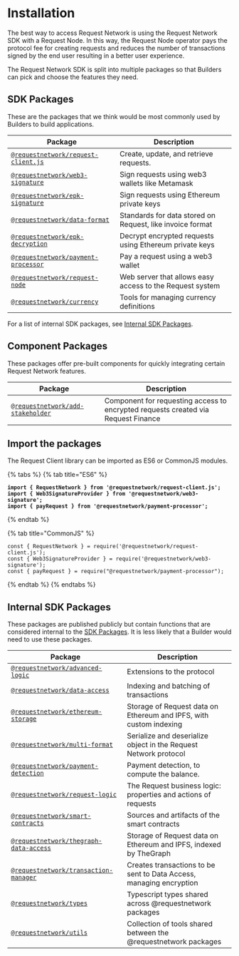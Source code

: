 # Installation

The best way to access Request Network is using the Request Network SDK with a Request Node. In this way, the Request Node operator pays the protocol fee for creating requests and reduces the number of transactions signed by the end user resulting in a better user experience.

The Request Network SDK is split into multiple packages so that Builders can pick and choose the features they need.

## SDK Packages

These are the packages that we think would be most commonly used by Builders to build applications.

<table data-full-width="true"><thead><tr><th>Package</th><th>Description</th></tr></thead><tbody><tr><td><a href="https://www.npmjs.com/package/@requestnetwork/request-client.js"><code>@requestnetwork/request-client.js</code></a></td><td>Create, update, and retrieve requests.</td></tr><tr><td><a href="https://www.npmjs.com/package/@requestnetwork/web3-signature"><code>@requestnetwork/web3-signature</code></a></td><td>Sign requests using web3 wallets like Metamask</td></tr><tr><td><a href="https://www.npmjs.com/package/@requestnetwork/epk-signature"><code>@requestnetwork/epk-signature</code></a></td><td>Sign requests using Ethereum private keys</td></tr><tr><td><a href="https://www.npmjs.com/package/@requestnetwork/data-format"><code>@requestnetwork/data-format</code></a></td><td>Standards for data stored on Request, like invoice format</td></tr><tr><td><a href="https://www.npmjs.com/package/@requestnetwork/epk-decryption"><code>@requestnetwork/epk-decryption</code></a></td><td>Decrypt encrypted requests using Ethereum private keys</td></tr><tr><td><a href="https://www.npmjs.com/package/@requestnetwork/payment-processor"><code>@requestnetwork/payment-processor</code></a></td><td>Pay a request using a web3 wallet</td></tr><tr><td><a href="https://www.npmjs.com/package/@requestnetwork/request-node"><code>@requestnetwork/request-node</code></a></td><td>Web server that allows easy access to the Request system</td></tr><tr><td><a href="https://www.npmjs.com/package/@requestnetwork/currency"><code>@requestnetwork/currency</code></a></td><td>Tools for managing currency definitions</td></tr></tbody></table>

For a list of internal SDK packages, see [Internal SDK Packages](request-network-client-introduction.md#internal-packages).

## Component Packages

These packages offer pre-built components for quickly integrating certain Request Network features.

<table data-full-width="true"><thead><tr><th>Package</th><th>Description</th></tr></thead><tbody><tr><td><a href="https://www.npmjs.com/package/@requestnetwork/add-stakeholder"><code>@requestnetwork/add-stakeholder</code></a></td><td>Component for requesting access to encrypted requests created via Request Finance</td></tr></tbody></table>

## Import the packages

The Request Client library can be imported as ES6 or CommonJS modules.

{% tabs %}
{% tab title="ES6" %}
<pre class="language-tsx"><code class="lang-tsx"><strong>import { RequestNetwork } from '@requestnetwork/request-client.js';
</strong><strong>import { Web3SignatureProvider } from '@requestnetwork/web3-signature';
</strong><strong>import { payRequest } from '@requestnetwork/payment-processor';
</strong></code></pre>
{% endtab %}

{% tab title="CommonJS" %}
```tsx
const { RequestNetwork } = require('@requestnetwork/request-client.js');
const { Web3SignatureProvider } = require('@requestnetwork/web3-signature');
const { payRequest } = require("@requestnetwork/payment-processor");
```
{% endtab %}
{% endtabs %}

## Internal SDK Packages

These packages are published publicly but contain functions that are considered internal to the [SDK Packages](installation.md#sdk-packages). It is less likely that a Builder would need to use these packages.

<table data-full-width="true"><thead><tr><th>Package</th><th>Description</th></tr></thead><tbody><tr><td><a href="https://www.npmjs.com/package/@requestnetwork/advanced-logic"><code>@requestnetwork/advanced-logic</code></a></td><td>Extensions to the protocol</td></tr><tr><td><a href="https://www.npmjs.com/package/@requestnetwork/data-access"><code>@requestnetwork/data-access</code></a></td><td>Indexing and batching of transactions</td></tr><tr><td><a href="https://www.npmjs.com/package/@requestnetwork/ethereum-storage"><code>@requestnetwork/ethereum-storage</code></a></td><td>Storage of Request data on Ethereum and IPFS, with custom indexing</td></tr><tr><td><a href="https://www.npmjs.com/package/@requestnetwork/multi-format"><code>@requestnetwork/multi-format</code></a></td><td>Serialize and deserialize object in the Request Network protocol</td></tr><tr><td><a href="https://www.npmjs.com/package/@requestnetwork/payment-detection"><code>@requestnetwork/payment-detection</code></a></td><td>Payment detection, to compute the balance.</td></tr><tr><td><a href="https://www.npmjs.com/package/@requestnetwork/request-logic"><code>@requestnetwork/request-logic</code></a></td><td>The Request business logic: properties and actions of requests</td></tr><tr><td><a href="https://www.npmjs.com/package/@requestnetwork/smart-contracts"><code>@requestnetwork/smart-contracts</code></a></td><td>Sources and artifacts of the smart contracts</td></tr><tr><td><a href="https://www.npmjs.com/package/@requestnetwork/thegraph-data-access"><code>@requestnetwork/thegraph-data-access</code></a></td><td>Storage of Request data on Ethereum and IPFS, indexed by TheGraph</td></tr><tr><td><a href="https://www.npmjs.com/package/@requestnetwork/transaction-manager"><code>@requestnetwork/transaction-manager</code></a></td><td>Creates transactions to be sent to Data Access, managing encryption</td></tr><tr><td><a href="https://www.npmjs.com/package/@requestnetwork/types"><code>@requestnetwork/types</code></a></td><td>Typescript types shared across @requestnetwork packages</td></tr><tr><td><a href="https://www.npmjs.com/package/@requestnetwork/utils"><code>@requestnetwork/utils</code></a></td><td>Collection of tools shared between the @requestnetwork packages</td></tr></tbody></table>
